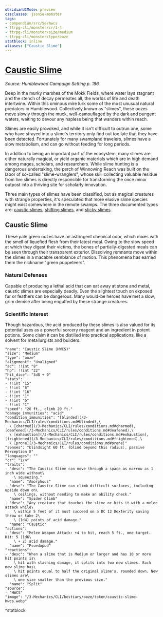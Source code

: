 ```yaml
---
obsidianUIMode: preview
cssclasses: json5e-monster
tags:
- compendium/src/5e/hwcs
- ttrpg-cli/monster/cr/1-4
- ttrpg-cli/monster/size/medium
- ttrpg-cli/monster/type/ooze
statblock: inline
aliases: ["Caustic Slime"]
---
```

# [Caustic Slime](3-Mechanics\CLI\bestiary\ooze/caustic-slime-hwcs.md)
*Source: Humblewood Campaign Setting p. 186*  

Deep in the murky marshes of the Mokk Fields, where water lays stagnant and the stench of decay permeates all, the worlds of life and death intertwine. Within this ominous mire lurk some of the most unusual natural predators in Humblewood. Collectively known as "slimes", these oozes move slowly through the muck, well-camouflaged by the dark and pungent waters, waiting to devour any hapless being that wanders within reach.

Slimes are easily provoked, and while it isn't difficult to outrun one, some who have strayed into a slime's territory only find out too late that they have been detected. Fortunately for many swampland travelers, slimes have a slow metabolism, and can go without feeding for long periods.

In addition to being an important part of the ecosystem, many slimes are either naturally magical, or yield organic materials which are in high demand among mages, scholars, and researchers. While slime hunting is a dangerous undertaking, the perch of Winnowing Reach was built on the labor of so-called "slime-wranglers", whose skill collecting valuable residue from live slimes is directly responsible for transforming the once minor outpost into a thriving site for scholarly innovation.

Three main types of slimes have been classified, but as magical creatures with strange properties, it's speculated that more elusive slime species might exist somewhere in the remote swamps. The three documented types are: [caustic slimes](/3-Mechanics/CLI/bestiary/ooze/caustic-slime-hwcs.md), [shifting slimes](/3-Mechanics/CLI/bestiary/ooze/shifting-slime-hwcs.md), and [sticky slimes](/3-Mechanics/CLI/bestiary/ooze/sticky-slime-hwcs.md).

## Caustic Slime

These pale green oozes have an astringent chemical odor, which mixes with the smell of liquefied flesh from their latest meal. Owing to the slow speed at which they digest their victims, the bones of partially-digested meals can be seen through their transparent exterior. Dissolving remnants move within the slimes in a macabre semblance of motion. This phenomena has earned them the nickname "green puppeteers".

### Natural Defenses

Capable of producing a lethal acid that can eat away at stone and metal, caustic slimes are especially deadly. Even the slightest touch on exposed fur or feathers can be dangerous. Many would-be heroes have met a slow, grim demise after being engulfed by these strange creatures.

### Scientific Interest

Though hazardous, the acid produced by these slimes is also valued for its potential uses as a powerful sorcery reagent and an ingredient in potent potions. Some claim it can be distilled into practical applications, like a solvent for metallurgists and builders.

```statblock
"name": "Caustic Slime (HWCS)"
"size": "Medium"
"type": "ooze"
"alignment": "Unaligned"
"ac": !!int "8"
"hp": !!int "22"
"hit_dice": "3d8 + 9"
"stats":
- !!int "15"
- !!int "6"
- !!int "16"
- !!int "1"
- !!int "6"
- !!int "1"
"speed": "20 ft., climb 20 ft."
"damage_immunities": "acid"
"condition_immunities": "[blinded](/3-Mechanics/CLI/rules/conditions.md#blinded),\
  \ [charmed](/3-Mechanics/CLI/rules/conditions.md#charmed), [deafened](/3-Mechanics/CLI/rules/conditions.md#deafened),\
  \ [exhaustion](/3-Mechanics/CLI/rules/conditions.md#exhaustion), [frightened](/3-Mechanics/CLI/rules/conditions.md#frightened),\
  \ [prone](/3-Mechanics/CLI/rules/conditions.md#prone)"
"senses": "blindsight 60 ft. (blind beyond this radius), passive Perception 8"
"languages": ""
"cr": "1/4"
"traits":
- "desc": "The Caustic Slime can move through a space as narrow as 1 inch wide without\
    \ squeezing."
  "name": "Amorphous"
- "desc": "The Caustic Slime can climb difficult surfaces, including upside down on\
    \ ceilings, without needing to make an ability check."
  "name": "Spider Climb"
- "desc": "Any creature that touches the slime or hits it with a melee attack while\
    \ within 5 feet of it must succeed on a DC 12 Dexterity saving throw or take 2\
    \ (1d4) points of acid damage."
  "name": "Caustic"
"actions":
- "desc": "Melee Weapon Attack: +4 to hit, reach 5 ft., one target. Hit: 5 (1d6\
    \ + 2) acid damage."
  "name": "Psuedopod"
"reactions":
- "desc": "When a slime that is Medium or larger and has 10 or more hit points is\
    \ hit with slashing damage, it splits into two new slimes. Each new slime has\
    \ hit points equal to half the original slime's, rounded down. New slimes are\
    \ one size smaller than the previous size."
  "name": "Split"
"source":
- "HWCS"
"image": "/3-Mechanics/CLI/bestiary/ooze/token/caustic-slime-hwcs.webp"
```
^statblock